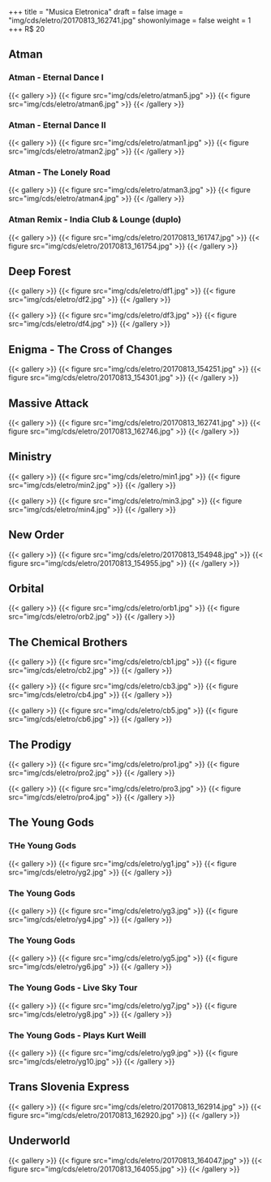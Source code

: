 +++
title = "Musica Eletronica"
draft = false
image = "img/cds/eletro/20170813_162741.jpg"
showonlyimage = false
weight = 1
+++
<span class="price">R$ 20</span>
<!--more-->

## Atman

### Atman - Eternal Dance I

{{< gallery >}}
{{< figure src="img/cds/eletro/atman5.jpg" >}}
{{< figure src="img/cds/eletro/atman6.jpg" >}}
{{< /gallery >}}

### Atman - Eternal Dance II
{{< gallery >}}
{{< figure src="img/cds/eletro/atman1.jpg" >}}
{{< figure src="img/cds/eletro/atman2.jpg" >}}
{{< /gallery >}}

### Atman - The Lonely Road
{{< gallery >}}
{{< figure src="img/cds/eletro/atman3.jpg" >}}
{{< figure src="img/cds/eletro/atman4.jpg" >}}
{{< /gallery >}}

### Atman Remix - India Club & Lounge (duplo)

{{< gallery >}}
{{< figure src="img/cds/eletro/20170813_161747.jpg" >}}
{{< figure src="img/cds/eletro/20170813_161754.jpg" >}}
{{< /gallery >}}

## Deep Forest

{{< gallery >}}
{{< figure src="img/cds/eletro/df1.jpg" >}}
{{< figure src="img/cds/eletro/df2.jpg" >}}
{{< /gallery >}}

{{< gallery >}}
{{< figure src="img/cds/eletro/df3.jpg" >}}
{{< figure src="img/cds/eletro/df4.jpg" >}}
{{< /gallery >}}

## Enigma - The Cross of Changes

{{< gallery >}}
{{< figure src="img/cds/eletro/20170813_154251.jpg" >}}
{{< figure src="img/cds/eletro/20170813_154301.jpg" >}}
{{< /gallery >}}

## Massive Attack

{{< gallery >}}
{{< figure src="img/cds/eletro/20170813_162741.jpg" >}}
{{< figure src="img/cds/eletro/20170813_162746.jpg" >}}
{{< /gallery >}}

## Ministry

{{< gallery >}}
{{< figure src="img/cds/eletro/min1.jpg" >}}
{{< figure src="img/cds/eletro/min2.jpg" >}}
{{< /gallery >}}

{{< gallery >}}
{{< figure src="img/cds/eletro/min3.jpg" >}}
{{< figure src="img/cds/eletro/min4.jpg" >}}
{{< /gallery >}}

## New Order

{{< gallery >}}
{{< figure src="img/cds/eletro/20170813_154948.jpg" >}}
{{< figure src="img/cds/eletro/20170813_154955.jpg" >}}
{{< /gallery >}}

## Orbital

{{< gallery >}}
{{< figure src="img/cds/eletro/orb1.jpg" >}}
{{< figure src="img/cds/eletro/orb2.jpg" >}}
{{< /gallery >}}

## The Chemical Brothers

{{< gallery >}}
{{< figure src="img/cds/eletro/cb1.jpg" >}}
{{< figure src="img/cds/eletro/cb2.jpg" >}}
{{< /gallery >}}

{{< gallery >}}
{{< figure src="img/cds/eletro/cb3.jpg" >}}
{{< figure src="img/cds/eletro/cb4.jpg" >}}
{{< /gallery >}}

{{< gallery >}}
{{< figure src="img/cds/eletro/cb5.jpg" >}}
{{< figure src="img/cds/eletro/cb6.jpg" >}}
{{< /gallery >}}

## The Prodigy

{{< gallery >}}
{{< figure src="img/cds/eletro/pro1.jpg" >}}
{{< figure src="img/cds/eletro/pro2.jpg" >}}
{{< /gallery >}}

{{< gallery >}}
{{< figure src="img/cds/eletro/pro3.jpg" >}}
{{< figure src="img/cds/eletro/pro4.jpg" >}}
{{< /gallery >}}


## The Young Gods

### THe Young Gods
{{< gallery >}}
{{< figure src="img/cds/eletro/yg1.jpg" >}}
{{< figure src="img/cds/eletro/yg2.jpg" >}}
{{< /gallery >}}

### The Young Gods
{{< gallery >}}
{{< figure src="img/cds/eletro/yg3.jpg" >}}
{{< figure src="img/cds/eletro/yg4.jpg" >}}
{{< /gallery >}}


### The Young Gods
{{< gallery >}}
{{< figure src="img/cds/eletro/yg5.jpg" >}}
{{< figure src="img/cds/eletro/yg6.jpg" >}}
{{< /gallery >}}

### The Young Gods - Live Sky Tour
{{< gallery >}}
{{< figure src="img/cds/eletro/yg7.jpg" >}}
{{< figure src="img/cds/eletro/yg8.jpg" >}}
{{< /gallery >}}

### The Young Gods - Plays Kurt Weill
{{< gallery >}}
{{< figure src="img/cds/eletro/yg9.jpg" >}}
{{< figure src="img/cds/eletro/yg10.jpg" >}}
{{< /gallery >}}

## Trans Slovenia Express

{{< gallery >}}
{{< figure src="img/cds/eletro/20170813_162914.jpg" >}}
{{< figure src="img/cds/eletro/20170813_162920.jpg" >}}
{{< /gallery >}}

## Underworld

{{< gallery >}}
{{< figure src="img/cds/eletro/20170813_164047.jpg" >}}
{{< figure src="img/cds/eletro/20170813_164055.jpg" >}}
{{< /gallery >}}